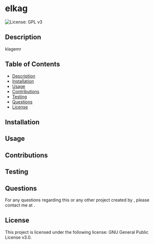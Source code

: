 
  # elkag

  ![License: GPL v3](https://img.shields.io/badge/License-GPLv3-blue.svg)

  ## Description
  klagemr

  ## Table of Contents
  * [Description](#description)
  * [Installation](#installation)
  * [Usage](#usage)
  * [Contributions](#contributions)
  * [Testing](#testing)
  * [Questions](#questions)
  * [License](#license)


  ## Installation
  

  ## Usage
  

  ## Contributions
  

  ## Testing
  

  ## Questions
  For any questions regarding this or any other project created by , please contact me at .

  ## License
  This project is licensed under the following license: GNU General Public License v3.0.

